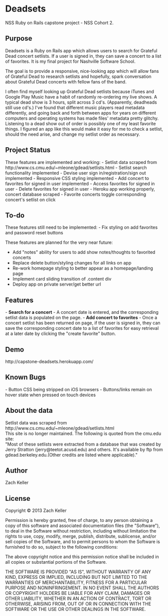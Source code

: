 <h1>Deadsets</h1>
NSS Ruby on Rails capstone project - NSS Cohort 2.

<h2>Purpose</h2>
Deadsets is a Ruby on Rails app which allows users to search for Grateful Dead concert setlists. If a user is signed in, they can save a concert to a list of favorites. It is my final project for Nashville Software School.

The goal is to provide a responsive, nice-looking app which will allow fans of Grateful Dead to research setlists and hopefully, spark conversation about Grateful Dead concerts with fellow fans of the band.

I often find myself looking up Grateful Dead setlists because iTunes and Google Play Music have a habit of randomly re-ordering my live shows. A typical dead show is 3 hours, split across 3 cd's. (Apparently, deadheads still use cd's.) I've found that different music players read metadata differently, and going back and forth between apps for years on different computers and operating systems has made files' metadata pretty glitchy. Listening to a dead show out of order is possibly one of my least favorite things. I figured an app like this would make it easy for me to check a setlist, should the need arise, and change my setlist order as necessary.

<h2>Project Status</h2>
These features are implemented and working:
- Setlist data scraped from http://www.cs.cmu.edu/~mleone/gdead/setlists.html
- Setlist search functionality implemented
- Devise user sign in/registration/sign out implemented
- Responsive CSS styling implemented
- Add concert to favorites for signed in user implemented
- Access favorites for signed in user
- Delete favorites for signed in user
- Heroku app working properly, concert database scraped
- Favorite concerts toggle corresponding concert's setlist on click

<h2>To-do</h2>
These features still need to be implemented:
- Fix styling on add favorites and password reset buttons

These features are planned for the very near future:
- Add "notes" ability for users to add show notes/thoughts to favorited concerts
- Replace delete button/styling changes for all links on app
- Re-work homepage styling to better appear as a homepage/landing page
- Implement card sliding transition of .content div
- Deploy app on private server/get better url

<h2>Features</h2>
- <strong>Search for a concert</strong> - A concert date is entered, and the corresponding setlist data is populated on the page.
- <strong>Add concert to favorites</strong> - Once a concert setlist has been returned on page, if the user is signed in, they can save the corresponding concert date to a list of favorites for easy retrieval at a later date by clicking the "create favorite" button.

<h2>Demo</h2>
http://capstone-deadsets.herokuapp.com/

<h2>Known Bugs</h2>
- Button CSS being stripped on iOS browsers
- Buttons/links remain on hover state when pressed on touch devices

<h2>About the data</h2>
Setlist data was scraped from http://www.cs.cmu.edu/~mleone/gdead/setlists.html<br>
This site is no longer maintained. The following is quoted from the cmu.edu site:<br>
"Most of these setlists were extracted from a database that was created by Jerry Stratton (jerry@teetot.acusd.edu) and others. It's available by ftp from gdead.berkeley.edu.(Other credits are listed where applicable)."

<h2>Author</h2>
Zach Keller

<h2>License</h2>
Copyright &copy; 2013 Zach Keller

Permission is hereby granted, free of charge, to any person obtaining a copy of this software and associated documentation files (the "Software"), to deal in the Software without restriction, including without limitation the rights to use, copy, modify, merge, publish, distribute, sublicense, and/or sell copies of the Software, and to permit persons to whom the Software is furnished to do so, subject to the following conditions:

The above copyright notice and this permission notice shall be included in all copies or substantial portions of the Software.

THE SOFTWARE IS PROVIDED "AS IS", WITHOUT WARRANTY OF ANY KIND, EXPRESS OR IMPLIED, INCLUDING BUT NOT LIMITED TO THE WARRANTIES OF MERCHANTABILITY, FITNESS FOR A PARTICULAR PURPOSE AND NONINFRINGEMENT. IN NO EVENT SHALL THE AUTHORS OR COPYRIGHT HOLDERS BE LIABLE FOR ANY CLAIM, DAMAGES OR OTHER LIABILITY, WHETHER IN AN ACTION OF CONTRACT, TORT OR OTHERWISE, ARISING FROM, OUT OF OR IN CONNECTION WITH THE SOFTWARE OR THE USE OR OTHER DEALINGS IN THE SOFTWARE.
